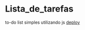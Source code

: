 # Lista_de_tarefas
to-do list simples utilizando js
 <a href="https://miguelsousaw.github.io/Lista_de_tarefas/">deploy</a>
